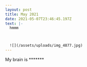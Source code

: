 ```yaml
---
layout: post
title: May 2021
date: 2021-05-07T23:46:45.197Z
text: |-
  hmmm



  ![](/assets/uploads/img_4877.jpg)
---
```

My brain is \*\*\*\*\*\**